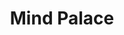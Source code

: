 ---
title: Mind Palace
category: audio
code: PT-T42
audioType: single
formattedDate: 2018-10-10
images:
- pt-t42-mind-palace-cover-art.jpg
linksTitle: Listen
links:
- title: Apple Music
  url: https://music.apple.com/us/album/mind-palace-single/1438572107
- title: Spotify
  url: https://open.spotify.com/album/20ui324LVhCwhCXgkc64oD?si=TP3pI5cBSUuMkw9-BvmGIA
- title: Soundcloud
  url: https://soundcloud.com/pedestriantactics/pt-t42
- title: Bandcamp
  url: https://pedestriantactics.bandcamp.com/album/pt-t42-mind-palace
- title: Beatport
  url: https://www.beatport.com/release/mind-palace/2436022
---